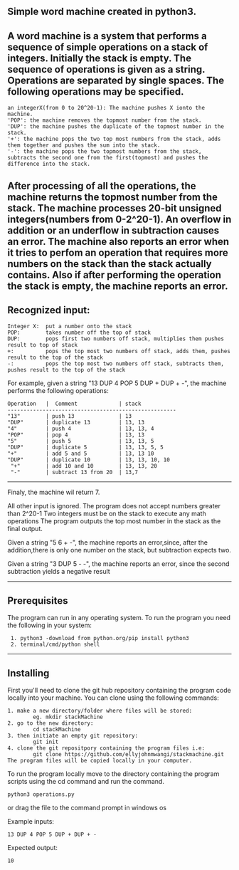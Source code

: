 Simple word machine created in python3.
-----------------------------------------------------------------------
A word machine is a system that performs a sequence of simple operations on a stack of integers. Initially the stack is empty.
The sequence of operations is given as a string. Operations are separated by single spaces. The following operations may be specified.
-----------------------------------------------------------------------
    an integerX(from 0 to 20^20-1): The machine pushes X ionto the machine.
    'POP': the machine removes the topmost number from the stack.
    'DUP': the machine pushes the duplicate of the topmost number in the stack.
    '+': the machine pops the two top most numbers from the stack, adds them together and pushes the sum into the stack.
    '-': the machine pops the two topmost numbers from the stack, subtracts the second one from the first(topmost) and pushes the difference into the stack.
After processing of all the operations, the machine returns the topmost number from the stack. The machine processes 20-bit unsigned integers(numbers from 0-2^20-1). An overflow in addition or an underflow in subtraction causes an error.
The machine also reports an error when it tries to perfom an operation that requires more numbers on the stack than the stack actually contains. Also if after performing the operation the stack is empty, the machine reports an error.
-----------------------------------------------------------------------
Recognized input:
-----------------------------------------------------------------------
    Integer X:  put a number onto the stack
    POP:        takes number off the top of stack
    DUP:        pops first two numbers off stack, multiplies them pushes result to top of stack
    +:          pops the top most two numbers off stack, adds them, pushes result to the top of the stack
    -:          pops the top most two numbers off stack, subtracts them, pushes result to the top of the stack
For example, given a string "13 DUP 4 POP 5 DUP + DUP + -", the machine performs the following operations:

    Operation   |  Comment             | stack
    -----------------------------------------------------
    "13"        | push 13              | 13
    "DUP"       | duplicate 13         | 13, 13
    "4"         | push 4               | 13, 13, 4
    "POP"       | pop 4                | 13, 13
    "5"         | push 5               | 13, 13, 5
    "DUP"       | duplicate 5          | 13, 13, 5, 5
    "+"         | add 5 and 5          | 13, 13 10
    "DUP"       | duplicate 10         | 13, 13, 10, 10
     "+"        | add 10 and 10        | 13, 13, 20
     "-"        | subtract 13 from 20  | 13,7
-----------------------------------------------------------------------
Finaly, the machine wil return 7.

All other input is ignored.
The program does not accept numbers greater than 2^20-1
Two integers must be on the stack to execute any math operations
The program outputs the top most number in the stack as the final output.

Given a string "5 6 + -", the machine reports an error,since, after the addition,there is only one number on the stack, but subtraction expects two.

Given a string "3 DUP 5 - -", the machine reports an error, since the second subtraction yields a negative result 

-----------------------------------------------------------------------
Prerequisites
-----------------------------------------------------------------------
The program can run in any operating system.
To run the program you need the following in your system:

     1. python3 -download from python.org/pip install python3
     2. terminal/cmd/python shell
-----------------------------------------------------------------------
Installing
-----------------------------------------------------------------------
First you'll need to clone the git hub repository containing the program code locally into your machine.
You can clone using the following commands:

    1. make a new directory/folder where files will be stored:
            eg. mkdir stackMachine
    2. go to the new directory:
            cd stackMachine
    3. then initiate an empty git repository:
            git init
    4. clone the git repositpory containing the program files i.e:
            git clone https://github.com/ellyjohnmwangi/stackmachine.git
    The program files will be copied locally in your computer.
To run the program locally move to the directory containing the program scripts using the cd command
and run the command.

    python3 operations.py  
   or drag the file to the command prompt in windows os

Example inputs:

    13 DUP 4 POP 5 DUP + DUP + -
Expected output:

    10
